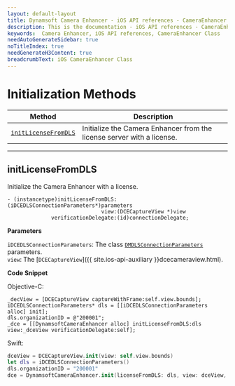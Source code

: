 ```yaml
---
layout: default-layout
title: Dynamsoft Camera Enhancer - iOS API references - CameraEnhancer Class
description: This is the documentation - iOS API references - CameraEnhancer Class page of Dynamsoft Camera Enhancer.
keywords:  Camera Enhancer, iOS API references, CameraEnhancer Class
needAutoGenerateSidebar: true
noTitleIndex: true
needGenerateH3Content: true
breadcrumbText: iOS CameraEnhancer Class
---
```


# Initialization Methods

| Method | Description |
| ------ | ----------- |
| [`initLicenseFromDLS`](#initLicensefromdls) | Initialize the Camera Enhancer from the license server with a license. |

---

## initLicenseFromDLS

Initialize the Camera Enhancer with a license.

```objc
- (instancetype)initLicenseFromDLS:(iDCEDLSConnectionParameters*)parameters
                              view:(DCECaptureView *)view
              verificationDelegate:(id)connectionDelegate;
```

**Parameters**

`iDCEDLSConnectionParameters`: The class [`DMDLSConnectionParameters`]({{site.android-api-auxiliary}}dlsconnection.html) parameters.  
`view`: The [`DCECaptureView`]({{ site.ios-api-auxiliary }}dcecameraview.html).

**Code Snippet**

Objective-C:

```objc
_decView = [DCECaptureView captureWithFrame:self.view.bounds];
iDCEDLSConnectionParameters* dls = [[iDCEDLSConnectionParameters alloc] init];
dls.organizationID = @"200001";
_dce = [[DynamsoftCameraEnhancer alloc] initLicenseFromDLS:dls view:_dceView verificationDelegate:self];
```

Swift:

```swift
dceView = DCECaptureView.init(view: self.view.bounds)
let dls = iDCEDLSConnectionParameters()
dls.organizationID = "200001"
dce = DynamsoftCameraEnhancer.init(licenseFromDLS: dls, view: dceView, verificationDelegate: self)
```
